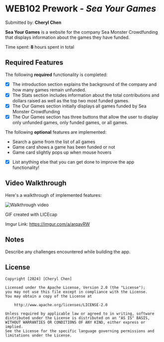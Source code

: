 # WEB102 Prework - *Sea Your Games*

Submitted by: **Cheryl Chen**

**Sea Your Games** is a website for the company Sea Monster Crowdfunding that displays information about the games they have funded.

Time spent: **8** hours spent in total

## Required Features

The following **required** functionality is completed:

* [X] The introduction section explains the background of the company and how many games remain unfunded.
* [X] The Stats section includes information about the total contributions and dollars raised as well as the top two most funded games.
* [X] The Our Games section initially displays all games funded by Sea Monster Crowdfunding
* [X] The Our Games section has three buttons that allow the user to display only unfunded games, only funded games, or all games.

The following **optional** features are implemented:
- Search a game from the list of all games
- Game card shows a game has been funded or not
- Game card slightly pops up when mouse hovers

* [X] List anything else that you can get done to improve the app functionality!

## Video Walkthrough

Here's a walkthrough of implemented features:

![Walkthrough video](https://github.com/cherhchen/web102_prework/blob/main/assets/codepath-prework-video.gif)

<!-- Replace this with whatever GIF tool you used! -->
GIF created with LICEcap 

Imgur Link: https://imgur.com/a/arqavRW
<!-- Recommended tools:
[Kap](https://getkap.co/) for macOS
[ScreenToGif](https://www.screentogif.com/) for Windows
[peek](https://github.com/phw/peek) for Linux. -->

## Notes

Describe any challenges encountered while building the app.

## License

    Copyright [2024] [Cheryl Chen]

    Licensed under the Apache License, Version 2.0 (the "License");
    you may not use this file except in compliance with the License.
    You may obtain a copy of the License at

        http://www.apache.org/licenses/LICENSE-2.0

    Unless required by applicable law or agreed to in writing, software
    distributed under the License is distributed on an "AS IS" BASIS,
    WITHOUT WARRANTIES OR CONDITIONS OF ANY KIND, either express or implied.
    See the License for the specific language governing permissions and
    limitations under the License.
